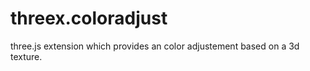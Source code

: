 threex.coloradjust
==================

three.js extension which provides an color adjustement based on a 3d texture.
